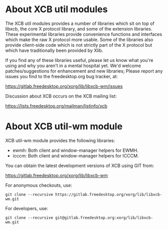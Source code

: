 About XCB util modules
======================

The XCB util modules provides a number of libraries which sit on top
of libxcb, the core X protocol library, and some of the extension
libraries. These experimental libraries provide convenience functions
and interfaces which make the raw X protocol more usable. Some of the
libraries also provide client-side code which is not strictly part of
the X protocol but which have traditionally been provided by Xlib.

If you find any of these libraries useful, please let us know what
you're using and why you aren't in a mental hospital yet. We'd welcome
patches/suggestions for enhancement and new libraries; Please report any
issues you find to the freedesktop.org bug tracker, at:

  https://gitlab.freedesktop.org/xorg/lib/libxcb-wm/issues

Discussion about XCB occurs on the XCB mailing list:

  https://lists.freedesktop.org/mailman/listinfo/xcb

About XCB util-wm module
========================

XCB util-wm module provides the following libraries:

  - ewmh: Both client and window-manager helpers for EWMH.
  - icccm: Both client and window-manager helpers for ICCCM.

You can obtain the latest development versions of XCB using GIT from:

  https://gitlab.freedesktop.org/xorg/lib/libxcb-wm

  For anonymous checkouts, use:

    git clone --recursive https://gitlab.freedesktop.org/xorg/lib/libxcb-wm.git

  For developers, use:

    git clone --recursive git@gitlab.freedesktop.org:xorg/lib/libxcb-wm.git

